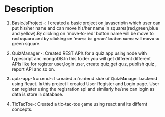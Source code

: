 # Description

1. BasicJsProject -: I created a basic project on javascriptin which user can put his/her name and can move his/her name in squares(red,green,blue and yellow).By clicking on 'move-to-red' button name will be move to red square and by clicking on 'move-to-green' button name will move to green square.

2. QuizManager -: Created REST APIs for a quiz app using node with typescript and mongoDB.In this folder you will get different different APIs like for register user,login user, create quiz,get quiz, publish quiz , report API and so on.

3. quiz-app-frontend-: I created a frontend side of QuizManager backend using React. In this project I created User Register and Login page. User can register using the regisration api and similarly he/she can login as data is store in database.

4. TicTacToe-: Created a tic-tac-toe game using react and its differnt concepts.